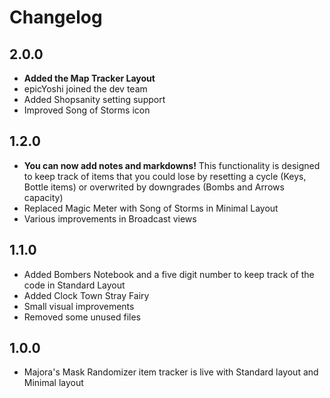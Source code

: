 # Changelog

## 2.0.0

* **Added the Map Tracker Layout**
* epicYoshi joined the dev team
* Added Shopsanity setting support
* Improved Song of Storms icon

## 1.2.0

* **You can now add notes and markdowns!** This functionality is designed to keep track of items that you could lose by resetting a cycle (Keys, Bottle items) or overwrited by downgrades (Bombs and Arrows capacity)
* Replaced Magic Meter with Song of Storms in Minimal Layout
* Various improvements in Broadcast views

## 1.1.0

* Added Bombers Notebook and a five digit number to keep track of the code in Standard Layout
* Added Clock Town Stray Fairy
* Small visual improvements
* Removed some unused files

## 1.0.0

* Majora's Mask Randomizer item tracker is live with Standard layout and Minimal layout